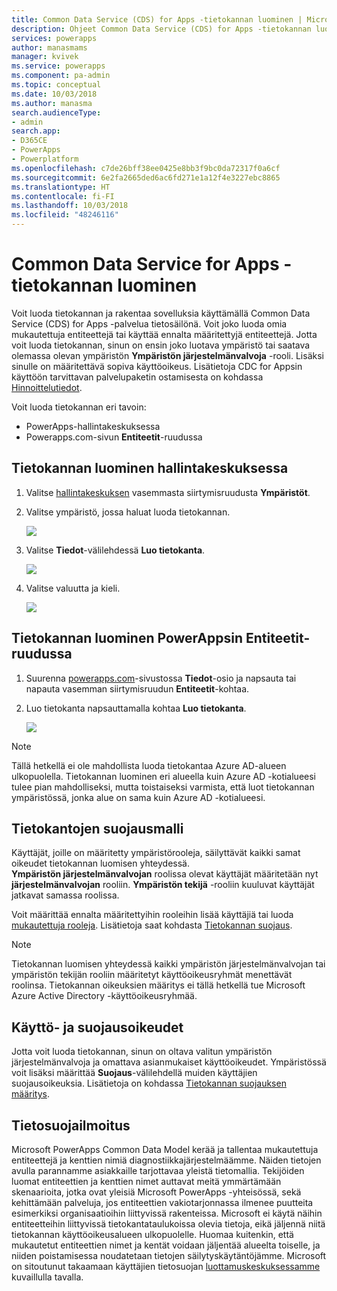 ```yaml
---
title: Common Data Service (CDS) for Apps -tietokannan luominen | Microsoft Docs
description: Ohjeet Common Data Service (CDS) for Apps -tietokannan luomiseen.
services: powerapps
author: manasmams
manager: kvivek
ms.service: powerapps
ms.component: pa-admin
ms.topic: conceptual
ms.date: 10/03/2018
ms.author: manasma
search.audienceType:
- admin
search.app:
- D365CE
- PowerApps
- Powerplatform
ms.openlocfilehash: c7de26bff38ee0425e8bb3f9bc0da72317f0a6cf
ms.sourcegitcommit: 6e2fa2665ded6ac6fd271e1a12f4e3227ebc8865
ms.translationtype: HT
ms.contentlocale: fi-FI
ms.lasthandoff: 10/03/2018
ms.locfileid: "48246116"
---
```

# <a name="create-a-common-data-service-for-apps-database"></a>Common Data Service for Apps -tietokannan luominen
Voit luoda tietokannan ja rakentaa sovelluksia käyttämällä Common Data Service (CDS) for Apps -palvelua tietosäilönä. Voit joko luoda omia mukautettuja entiteettejä tai käyttää ennalta määritettyjä entiteettejä. Jotta voit luoda tietokannan, sinun on ensin joko luotava ympäristö tai saatava olemassa olevan ympäristön **Ympäristön järjestelmänvalvoja** -rooli. Lisäksi sinulle on määritettävä sopiva käyttöoikeus. Lisätietoja CDC for Appsin käyttöön tarvittavan palvelupaketin ostamisesta on kohdassa [Hinnoittelutiedot](pricing-billing-skus.md).

Voit luoda tietokannan eri tavoin:

* PowerApps-hallintakeskuksessa
* Powerapps.com-sivun **Entiteetit**-ruudussa

## <a name="create-a-database-in-the-admin-center"></a>Tietokannan luominen hallintakeskuksessa
1. Valitse [hallintakeskuksen](https://admin.powerapps.com) vasemmasta siirtymisruudusta **Ympäristöt**.
    
2. Valitse ympäristö, jossa haluat luoda tietokannan.
    
    ![](./media/create-database/environment-list-new.png)

3. Valitse **Tiedot**-välilehdessä **Luo tietokanta**. 
    
    ![](./media/create-database/Create-DB-From-Details.png)

4. Valitse valuutta ja kieli. 
    
    ![](./media/create-database/DB-Choose-options.png)



## <a name="create-a-database-in-the-entities-pane-of-powerapps"></a>Tietokannan luominen PowerAppsin Entiteetit-ruudussa
1. Suurenna [powerapps.com](https://web.powerapps.com/?utm_source=padocs&utm_medium=linkinadoc&utm_campaign=referralsfromdoc)-sivustossa **Tiedot**-osio ja napsauta tai napauta vasemman siirtymisruudun **Entiteetit**-kohtaa.

2. Luo tietokanta napsauttamalla kohtaa **Luo tietokanta**.

    ![](./media/create-database/Create-DB-From-Entities.png)

> [!NOTE]
> Tällä hetkellä ei ole mahdollista luoda tietokantaa Azure AD-alueen ulkopuolella. Tietokannan luominen eri alueella kuin Azure AD -kotialueesi tulee pian mahdolliseksi, mutta toistaiseksi varmista, että luot tietokannan ympäristössä, jonka alue on sama kuin Azure AD -kotialueesi.

## <a name="security-model-for-the-databases"></a>Tietokantojen suojausmalli
Käyttäjät, joille on määritetty ympäristörooleja, säilyttävät kaikki samat oikeudet tietokannan luomisen yhteydessä.  
    **Ympäristön järjestelmänvalvojan** roolissa olevat käyttäjät määritetään nyt **järjestelmänvalvojan** rooliin. **Ympäristön tekijä** -rooliin kuuluvat käyttäjät jatkavat samassa roolissa.

Voit määrittää ennalta määritettyihin rooleihin lisää käyttäjiä tai luoda [mukautettuja rooleja][1]. Lisätietoja saat kohdasta [Tietokannan suojaus](database-security.md).

> [!NOTE]
> Tietokannan luomisen yhteydessä kaikki ympäristön järjestelmänvalvojan tai ympäristön tekijän rooliin määritetyt käyttöoikeusryhmät menettävät roolinsa. Tietokannan oikeuksien määritys ei tällä hetkellä tue Microsoft Azure Active Directory -käyttöoikeusryhmää.


## <a name="license-and-security-permissions"></a>Käyttö- ja suojausoikeudet
Jotta voit luoda tietokannan, sinun on oltava valitun ympäristön järjestelmänvalvoja ja omattava asianmukaiset käyttöoikeudet. Ympäristössä voit lisäksi määrittää **Suojaus**-välilehdellä muiden käyttäjien suojausoikeuksia. Lisätietoja on kohdassa [Tietokannan suojauksen määritys](database-security.md).

## <a name="privacy-notice"></a>Tietosuojailmoitus
Microsoft PowerApps Common Data Model kerää ja tallentaa mukautettuja entiteettejä ja kenttien nimiä diagnostiikkajärjestelmäämme.  Näiden tietojen avulla parannamme asiakkaille tarjottavaa yleistä tietomallia. Tekijöiden luomat entiteettien ja kenttien nimet auttavat meitä ymmärtämään skenaarioita, jotka ovat yleisiä Microsoft PowerApps -yhteisössä, sekä kehittämään palveluja, jos entiteettien vakiotarjonnassa ilmenee puutteita esimerkiksi organisaatioihin liittyvissä rakenteissa. Microsoft ei käytä näihin entiteetteihin liittyvissä tietokantataulukoissa olevia tietoja, eikä jäljennä niitä tietokannan käyttöoikeusalueen ulkopuolelle. Huomaa kuitenkin, että mukautetut entiteettien nimet ja kentät voidaan jäljentää alueelta toiselle, ja niiden poistamisessa noudatetaan tietojen säilytyskäytäntöjämme. Microsoft on sitoutunut takaamaan käyttäjien tietosuojan [luottamuskeskuksessamme](https://www.microsoft.com/trustcenter/Privacy/default.aspx) kuvaillulla tavalla.


<!--Reference links in article-->
[1]: https://technet.microsoft.com/library/dn531130.aspx
